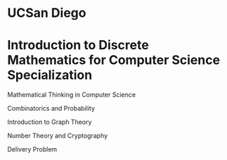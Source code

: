 # UCSan Diego

# Introduction to Discrete Mathematics for Computer Science Specialization

Mathematical Thinking in Computer Science

Combinatorics and Probability

Introduction to Graph Theory

Number Theory and Cryptography

Delivery Problem
